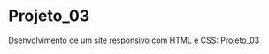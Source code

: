 # Projeto_03
 Dsenvolvimento de um site responsivo com HTML e CSS: [Projeto_03](https://gabrielhenrip.github.io/Projeto_03/)
